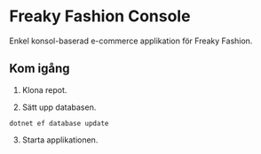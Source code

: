# Freaky Fashion Console

Enkel konsol-baserad e-commerce applikation för Freaky Fashion.

## Kom igång

1. Klona repot.

2. Sätt upp databasen.

`dotnet ef database update`

3. Starta applikationen.
